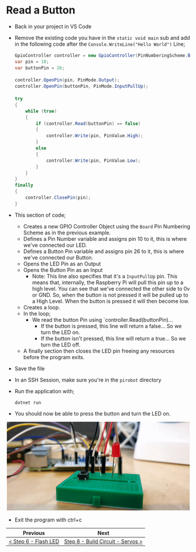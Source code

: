 # Read a Button #

- Back in your project in VS Code
- Remove the existing code you have in the `static void main` sub and add in the following code after the `Console.WriteLine("Hello World")` Line;

    ```cs
    GpioController controller = new GpioController(PinNumberingScheme.Board);
    var pin = 10;
    var buttonPin = 26;
    
    controller.OpenPin(pin, PinMode.Output);
    controller.OpenPin(buttonPin, PinMode.InputPullUp);            

    try
    {
        while (true)
        {
            if (controller.Read(buttonPin) == false)
            {
                controller.Write(pin, PinValue.High);
            }
            else
            {
                controller.Write(pin, PinValue.Low);
            }
        }
    }
    finally
    {
        controller.ClosePin(pin);
    }
    ```

- This section of code;
    - Creates a new GPIO Controller Object using the `Board` Pin Numbering Scheme as in the previous example.
    - Defines a Pin Number variable and assigns pin 10 to it, this is where we've connected our LED.
    - Defines a Button Pin variable and assigns pin 26 to it, this is where we've connected our Button.
    - Opens the LED Pin as an Output
    - Opens the Button Pin as an Input
        - Note: This line also specifies that it's a `InputPullUp` pin. This means that, internally, the Raspberry Pi will pull this pin up to a high level. You can see that we've connected the other side to 0v or GND. So, when the button is not pressed it will be pulled up to a High Level. When the button is pressed it will then become low.
    - Creates a loop.
    - In the loop;
        - We read the button Pin using `controller.Read(buttonPin)... 
            - If the button is pressed, this line will return a false... So we turn the LED on.
            - If the button isn't pressed, this line will return a true... So we turn the LED off.
    - A finally section then closes the LED pin freeing any resources before the program exits.

- Save the file
- In an SSH Session, make sure you're in the `pirobot` directory
- Run the application with;

    ```
    dotnet run
    ```

- You should now be able to press the button and turn the LED on.

<p align="center">
    <img src="images/07-read-button.gif" width="500px" >
</p>

- Exit the program with ctrl+c

| Previous | Next |
| -------- | ---- |
| [< Step 6 - Flash LED](05-build-circuit-led-and-button.md) | [Step 8 - Build Circuit - Servos >](08-build-circuit-servos.md) |
